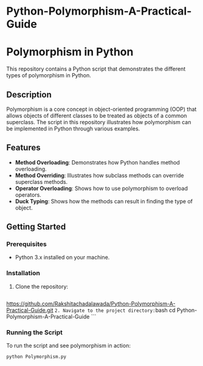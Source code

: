 # Python-Polymorphism-A-Practical-Guide
# Polymorphism in Python

This repository contains a Python script that demonstrates the different types of polymorphism in Python.

## Description

Polymorphism is a core concept in object-oriented programming (OOP) that allows objects of different classes to be treated as objects of a common superclass. The script in this repository illustrates how polymorphism can be implemented in Python through various examples.

## Features

- **Method Overloading**: Demonstrates how Python handles method overloading.
- **Method Overriding**: Illustrates how subclass methods can override superclass methods.
- **Operator Overloading**: Shows how to use polymorphism to overload operators.
- **Duck Typing**: Shows how the methods can result in finding the type of object.

## Getting Started

### Prerequisites

- Python 3.x installed on your machine.

### Installation

1. Clone the repository:
    ```bash
  https://github.com/Rakshitachadalawada/Python-Polymorphism-A-Practical-Guide.git
    ```
2. Navigate to the project directory:
    ```bash
    cd Python-Polymorphism-A-Practical-Guide
    ```

### Running the Script

To run the script and see polymorphism in action:

```bash
python Polymorphism.py
